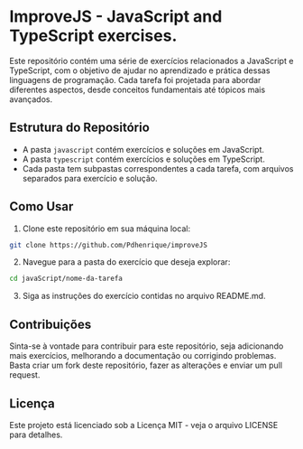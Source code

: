 # ImproveJS - JavaScript and TypeScript exercises. 

Este repositório contém uma série de exercícios relacionados a JavaScript e TypeScript, com o objetivo de ajudar no aprendizado e prática dessas linguagens de programação. Cada tarefa foi projetada para abordar diferentes aspectos, desde conceitos fundamentais até tópicos mais avançados.

## Estrutura do Repositório

- A pasta `javascript` contém exercícios e soluções em JavaScript.
- A pasta `typescript` contém exercícios e soluções em TypeScript.
- Cada pasta tem subpastas correspondentes a cada tarefa, com arquivos separados para exercício e solução.

## Como Usar

1. Clone este repositório em sua máquina local:

```bash
git clone https://github.com/Pdhenrique/improveJS
```
2. Navegue para a pasta do exercício que deseja explorar:

```bash
cd javaScript/nome-da-tarefa
```
3. Siga as instruções do exercício contidas no arquivo README.md.


## Contribuições

Sinta-se à vontade para contribuir para este repositório, seja adicionando mais exercícios, melhorando a documentação ou corrigindo problemas. Basta criar um fork deste repositório, fazer as alterações e enviar um pull request.

## Licença

Este projeto está licenciado sob a Licença MIT - veja o arquivo LICENSE para detalhes.
